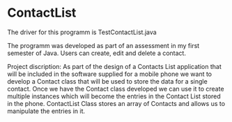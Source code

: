 # ContactList
The driver for this programm is TestContactList.java

The programm was developed as part of an assessment in my first semester of Java.
Users can create, edit and delete a contact. 

Project discription: 
As part of the design of a Contacts List application that will be included in the software supplied for a mobile phone we want to develop a Contact class that will be used to store the data for a single contact. Once we have the Contact class developed we can use it to create multiple instances which will become the entries in the Contact List stored in the phone. ContactList Class stores an array of Contacts and allows us to manipulate the entries in it.  
